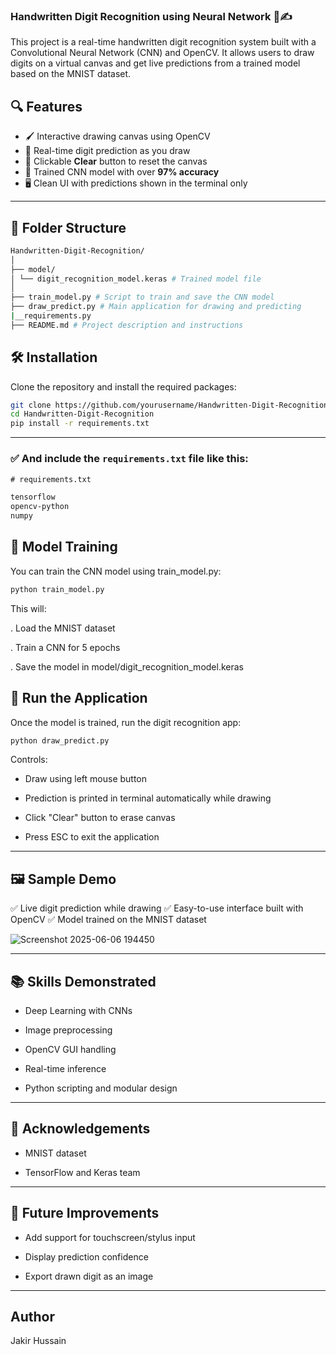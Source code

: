### Handwritten Digit Recognition using Neural Network 🧠✍️

This project is a real-time handwritten digit recognition system built with a Convolutional Neural Network (CNN) and OpenCV. It allows users to draw digits on a virtual canvas and get live predictions from a trained model based on the MNIST dataset.

## 🔍 Features

- 🖌️ Interactive drawing canvas using OpenCV
- 🔢 Real-time digit prediction as you draw
- 🧼 Clickable **Clear** button to reset the canvas
- 🧠 Trained CNN model with over **97% accuracy**
- 🖥️ Clean UI with predictions shown in the terminal only

---

## 📁 Folder Structure

```bash
Handwritten-Digit-Recognition/
│
├── model/
│ └── digit_recognition_model.keras # Trained model file
│
├── train_model.py # Script to train and save the CNN model
├── draw_predict.py # Main application for drawing and predicting
|__requirements.py
├── README.md # Project description and instructions
```
## 🛠️ Installation

Clone the repository and install the required packages:

```bash
git clone https://github.com/yourusername/Handwritten-Digit-Recognition.git
cd Handwritten-Digit-Recognition
pip install -r requirements.txt

```
---

### ✅ And include the `requirements.txt` file like this:

```txt
# requirements.txt

tensorflow
opencv-python
numpy
```
## 🧠 Model Training
You can train the CNN model using train_model.py:
```bash
python train_model.py
```
This will:

  . Load the MNIST dataset

  . Train a CNN for 5 epochs

  . Save the model in model/digit_recognition_model.keras
## 🚀 Run the Application
Once the model is trained, run the digit recognition app:
```bash
python draw_predict.py
```
Controls:
- Draw using left mouse button

- Prediction is printed in terminal automatically while drawing

- Click "Clear" button to erase canvas

- Press ESC to exit the application
---
## 🖼️ Sample Demo
✅ Live digit prediction while drawing
✅ Easy-to-use interface built with OpenCV
✅ Model trained on the MNIST dataset

![Screenshot 2025-06-06 194450](https://github.com/user-attachments/assets/1732d263-8dcb-496e-95e5-e4c8d3788575)

---
## 📚 Skills Demonstrated
- Deep Learning with CNNs

- Image preprocessing

- OpenCV GUI handling

- Real-time inference

- Python scripting and modular design

---
## 🤝 Acknowledgements
- MNIST dataset

- TensorFlow and Keras team
---
## 📌 Future Improvements
- Add support for touchscreen/stylus input

- Display prediction confidence

- Export drawn digit as an image
---
## Author
Jakir Hussain
